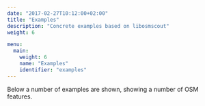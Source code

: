 ```yaml
---
date: "2017-02-27T10:12:00+02:00"
title: "Examples"
description: "Concrete examples based on libosmscout"
weight: 6

menu:
  main:
    weight: 6
    name: "Examples"
    identifier: "examples"
---
```


Below a number of examples are shown, showing a number of OSM features.

